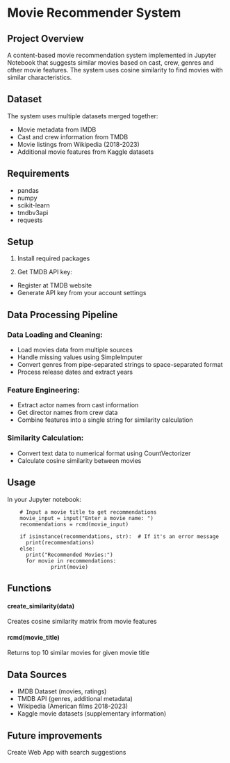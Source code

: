 
# Movie Recommender System
## Project Overview
A content-based movie recommendation system implemented in Jupyter Notebook that suggests similar movies based on cast, crew, genres and other movie features. The system uses cosine similarity to find movies with similar characteristics.

## Dataset
The system uses multiple datasets merged together:
- Movie metadata from IMDB
- Cast and crew information from TMDB
- Movie listings from Wikipedia (2018-2023)
- Additional movie features from Kaggle datasets

## Requirements
- pandas
- numpy
- scikit-learn
- tmdbv3api
- requests

## Setup 
1. Install required packages

2. Get TMDB API key:
- Register at TMDB website
- Generate API key from your account settings


## Data Processing Pipeline

### Data Loading and Cleaning:

- Load movies data from multiple sources
- Handle missing values using SimpleImputer
- Convert genres from pipe-separated strings to space-separated format
- Process release dates and extract years


### Feature Engineering:

- Extract actor names from cast information
- Get director names from crew data
- Combine features into a single string for similarity calculation


### Similarity Calculation:

- Convert text data to numerical format using CountVectorizer
- Calculate cosine similarity between movies

## Usage
In your Jupyter notebook:

        # Input a movie title to get recommendations
        movie_input = input("Enter a movie name: ")
        recommendations = rcmd(movie_input)

        if isinstance(recommendations, str):  # If it's an error message
          print(recommendations)
        else:
          print("Recommended Movies:")
          for movie in recommendations:
                  print(movie)
## Functions

#### create_similarity(data)
Creates cosine similarity matrix from movie features
#### rcmd(movie_title)
Returns top 10 similar movies for given movie title
## Data Sources

- IMDB Dataset (movies, ratings)
- TMDB API (genres, additional metadata)
- Wikipedia (American films 2018-2023)
- Kaggle movie datasets (supplementary information)

## Future improvements
Create Web App with search suggestions
